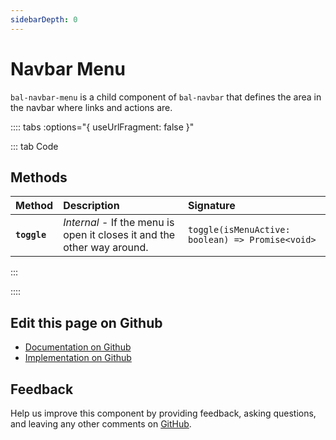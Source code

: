 ```yaml
---
sidebarDepth: 0
---
```



# Navbar Menu

`bal-navbar-menu` is a child component of `bal-navbar` that defines the area in the navbar where links and actions are.




<!-- docs:child of bal-navbar -->

:::: tabs :options="{ useUrlFragment: false }"

::: tab Code

## Methods


| Method       | Description                                                             | Signature                                        |
| :----------- | :---------------------------------------------------------------------- | :----------------------------------------------- |
| **`toggle`** | *Internal* - If the menu is open it closes it and the other way around. | `toggle(isMenuActive: boolean) => Promise<void>` |


:::


::::

## Edit this page on Github

* [Documentation on Github](https://github.com/baloise/design-system/blob/master/docs/src/components/components/bal-navbar-menu.md)
* [Implementation on Github](https://github.com/baloise/design-system/blob/master/packages/components/src/components/bal-navbar-menu)

## Feedback

Help us improve this component by providing feedback, asking questions, and leaving any other comments on [GitHub](https://github.com/baloise/design-system/issues/new).

